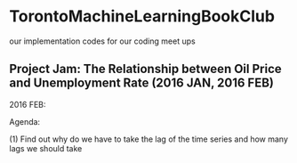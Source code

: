 # TorontoMachineLearningBookClub
our implementation codes for our coding meet ups

## Project Jam: The Relationship between Oil Price and Unemployment Rate (2016 JAN, 2016 FEB)

2016 FEB:

Agenda:

(1) Find out why do we have to take the lag of the time series and how many lags we should take



